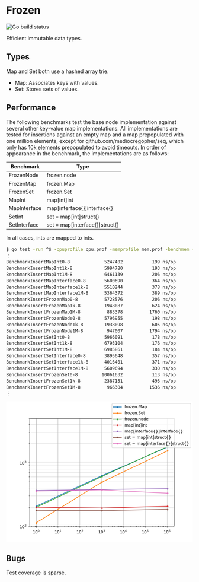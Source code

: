 # Frozen

![Go build status](https://github.com/marcelocantos/frozen/workflows/Go/badge.svg)

Efficient immutable data types.

## Types

Map and Set both use a hashed array trie.

- Map: Associates keys with values.
- Set: Stores sets of values.

## Performance

The following benchmarks test the base node implementation against several other
key-value map implementations. All implementations are tested for insertions
against an empty map and a map prepopulated with one million elements, except
for github.com/mediocregopher/seq, which only has 10k elements prepopulated to
avoid timeouts. In order of appearance in the benchmark, the implementations are
as follows:

| Benchmark       | Type                           |
| --------------- | ------------------------------ |
| FrozenNode      | frozen.node                    |
| FrozenMap       | frozen.Map                     |
| FrozenSet       | frozen.Set                     |
| MapInt          | map[int]int                    |
| MapInterface    | map[interface{}]interface{}    |
| SetInt          | set = map[int]struct{}         |
| SetInterface    | set = map[interface{}]struct{} |

In all cases, ints are mapped to ints.

```bash
$ go test -run ^$ -cpuprofile cpu.prof -memprofile mem.prof -benchmem -bench ^BenchmarkInsert ./pkg/frozen/
⋮
BenchmarkInsertMapInt0-8             5247402           199 ns/op          51 B/op           0 allocs/op
BenchmarkInsertMapInt1k-8            5994780           193 ns/op          46 B/op           0 allocs/op
BenchmarkInsertMapInt1M-8            6461139           206 ns/op          51 B/op           0 allocs/op
BenchmarkInsertMapInterface0-8       5600690           364 ns/op          73 B/op           2 allocs/op
BenchmarkInsertMapInterface1k-8      5510244           378 ns/op          73 B/op           2 allocs/op
BenchmarkInsertMapInterface1M-8      5364372           389 ns/op          80 B/op           2 allocs/op
BenchmarkInsertFrozenMap0-8          5728576           206 ns/op         128 B/op           4 allocs/op
BenchmarkInsertFrozenMap1k-8         1948087           624 ns/op         495 B/op           8 allocs/op
BenchmarkInsertFrozenMap1M-8          883378          1760 ns/op         759 B/op          11 allocs/op
BenchmarkInsertFrozenNode0-8         5796955           198 ns/op         128 B/op           4 allocs/op
BenchmarkInsertFrozenNode1k-8        1938098           605 ns/op         495 B/op           8 allocs/op
BenchmarkInsertFrozenNode1M-8         947007          1794 ns/op         759 B/op          11 allocs/op
BenchmarkInsertSetInt0-8             5966091           178 ns/op          26 B/op           0 allocs/op
BenchmarkInsertSetInt1k-8            6793104           176 ns/op          25 B/op           0 allocs/op
BenchmarkInsertSetInt1M-8            6985861           184 ns/op          26 B/op           0 allocs/op
BenchmarkInsertSetInterface0-8       3895648           357 ns/op          51 B/op           1 allocs/op
BenchmarkInsertSetInterface1k-8      4016401           371 ns/op          49 B/op           1 allocs/op
BenchmarkInsertSetInterface1M-8      5609694           330 ns/op          40 B/op           1 allocs/op
BenchmarkInsertFrozenSet0-8         10061632           113 ns/op          88 B/op           2 allocs/op
BenchmarkInsertFrozenSet1k-8         2387151           493 ns/op         455 B/op           6 allocs/op
BenchmarkInsertFrozenSet1M-8          966304          1536 ns/op         719 B/op           9 allocs/op
⋮
```

![](assets/benchmarks.png)

## Bugs

Test coverage is sparse.

